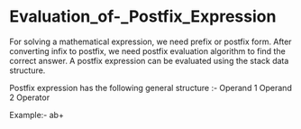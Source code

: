 # Evaluation_of-_Postfix_Expression
For solving a mathematical expression, we need prefix or postfix form.
After converting infix to postfix, we need postfix evaluation algorithm to find the correct answer.
A postfix expression can be evaluated using the stack data structure.

Postfix expression has the following general structure :- Operand 1 Operand 2 Operator

Example:- ab+ 


